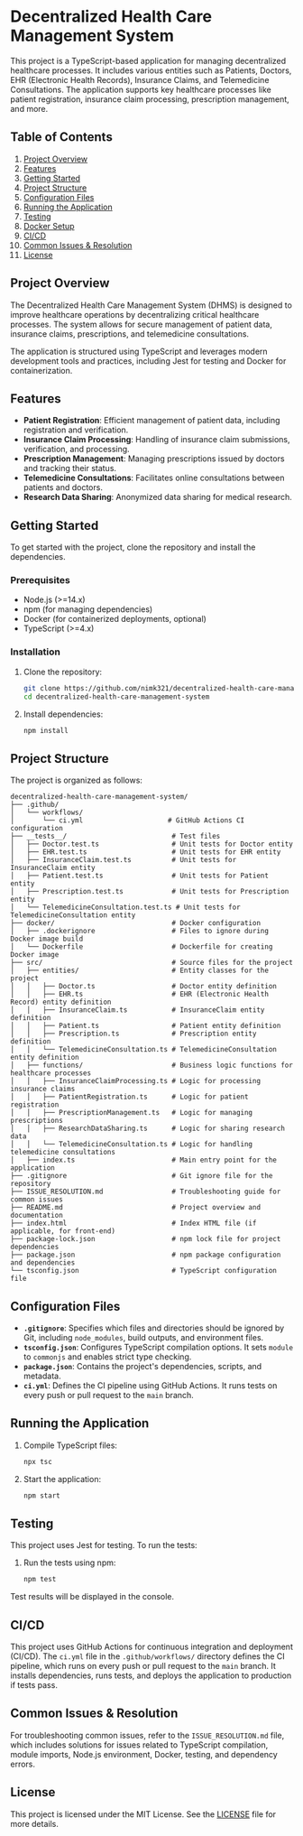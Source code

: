 # Decentralized Health Care Management System

This project is a TypeScript-based application for managing decentralized healthcare processes. It includes various entities such as Patients, Doctors, EHR (Electronic Health Records), Insurance Claims, and Telemedicine Consultations. The application supports key healthcare processes like patient registration, insurance claim processing, prescription management, and more.

## Table of Contents

1. [Project Overview](#project-overview)
2. [Features](#features)
3. [Getting Started](#getting-started)
4. [Project Structure](#project-structure)
5. [Configuration Files](#configuration-files)
6. [Running the Application](#running-the-application)
7. [Testing](#testing)
8. [Docker Setup](#docker-setup)
9. [CI/CD](#cicd)
10. [Common Issues & Resolution](#common-issues-resolution)
11. [License](#license)

## Project Overview

The Decentralized Health Care Management System (DHMS) is designed to improve healthcare operations by decentralizing critical healthcare processes. The system allows for secure management of patient data, insurance claims, prescriptions, and telemedicine consultations.

The application is structured using TypeScript and leverages modern development tools and practices, including Jest for testing and Docker for containerization.

## Features

- **Patient Registration**: Efficient management of patient data, including registration and verification.
- **Insurance Claim Processing**: Handling of insurance claim submissions, verification, and processing.
- **Prescription Management**: Managing prescriptions issued by doctors and tracking their status.
- **Telemedicine Consultations**: Facilitates online consultations between patients and doctors.
- **Research Data Sharing**: Anonymized data sharing for medical research.

## Getting Started

To get started with the project, clone the repository and install the dependencies.

### Prerequisites

- Node.js (>=14.x)
- npm (for managing dependencies)
- Docker (for containerized deployments, optional)
- TypeScript (>=4.x)

### Installation

1. Clone the repository:

   ```bash
   git clone https://github.com/nimk321/decentralized-health-care-management-system.git
   cd decentralized-health-care-management-system
   ```

2. Install dependencies:

   ```bash
   npm install
   ```

## Project Structure

The project is organized as follows:

```
decentralized-health-care-management-system/
├── .github/
│   └── workflows/
│       └── ci.yml                     # GitHub Actions CI configuration
├── __tests__/                          # Test files
│   ├── Doctor.test.ts                  # Unit tests for Doctor entity
│   ├── EHR.test.ts                     # Unit tests for EHR entity
│   ├── InsuranceClaim.test.ts          # Unit tests for InsuranceClaim entity
│   ├── Patient.test.ts                 # Unit tests for Patient entity
│   ├── Prescription.test.ts            # Unit tests for Prescription entity
│   └── TelemedicineConsultation.test.ts # Unit tests for TelemedicineConsultation entity
├── docker/                             # Docker configuration
│   ├── .dockerignore                   # Files to ignore during Docker image build
│   └── Dockerfile                      # Dockerfile for creating Docker image
├── src/                                # Source files for the project
│   ├── entities/                       # Entity classes for the project
│   │   ├── Doctor.ts                   # Doctor entity definition
│   │   ├── EHR.ts                      # EHR (Electronic Health Record) entity definition
│   │   ├── InsuranceClaim.ts           # InsuranceClaim entity definition
│   │   ├── Patient.ts                  # Patient entity definition
│   │   ├── Prescription.ts             # Prescription entity definition
│   │   └── TelemedicineConsultation.ts # TelemedicineConsultation entity definition
│   ├── functions/                      # Business logic functions for healthcare processes
│   │   ├── InsuranceClaimProcessing.ts # Logic for processing insurance claims
│   │   ├── PatientRegistration.ts      # Logic for patient registration
│   │   ├── PrescriptionManagement.ts   # Logic for managing prescriptions
│   │   ├── ResearchDataSharing.ts      # Logic for sharing research data
│   │   └── TelemedicineConsultation.ts # Logic for handling telemedicine consultations
│   ├── index.ts                        # Main entry point for the application
├── .gitignore                          # Git ignore file for the repository
├── ISSUE_RESOLUTION.md                 # Troubleshooting guide for common issues
├── README.md                           # Project overview and documentation
├── index.html                          # Index HTML file (if applicable, for front-end)
├── package-lock.json                   # npm lock file for project dependencies
├── package.json                        # npm package configuration and dependencies
└── tsconfig.json                       # TypeScript configuration file
```

## Configuration Files

- **`.gitignore`**: Specifies which files and directories should be ignored by Git, including `node_modules`, build outputs, and environment files.
- **`tsconfig.json`**: Configures TypeScript compilation options. It sets `module` to `commonjs` and enables strict type checking.
- **`package.json`**: Contains the project's dependencies, scripts, and metadata.
- **`ci.yml`**: Defines the CI pipeline using GitHub Actions. It runs tests on every push or pull request to the `main` branch.

## Running the Application

1. Compile TypeScript files:

   ```bash
   npx tsc
   ```

2. Start the application:

   ```bash
   npm start
   ```

## Testing

This project uses Jest for testing. To run the tests:

1. Run the tests using npm:

   ```bash
   npm test
   ```

Test results will be displayed in the console.

## CI/CD

This project uses GitHub Actions for continuous integration and deployment (CI/CD). The `ci.yml` file in the `.github/workflows/` directory defines the CI pipeline, which runs on every push or pull request to the `main` branch. It installs dependencies, runs tests, and deploys the application to production if tests pass.

## Common Issues & Resolution

For troubleshooting common issues, refer to the `ISSUE_RESOLUTION.md` file, which includes solutions for issues related to TypeScript compilation, module imports, Node.js environment, Docker, testing, and dependency errors.

## License

This project is licensed under the MIT License. See the [LICENSE](LICENSE) file for more details.
```